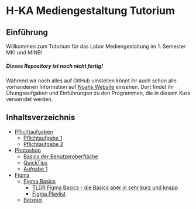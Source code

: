 # H-KA Mediengestaltung Tutorium

## Einführung
Willkommen zum Tutorium für das Labor Mediengestaltung im 1. Semester MKI und MINB!

##### Dieses Repository ist noch nicht fertig!
Während wir noch alles auf GitHub umstellen könnt ihr auch schon alle vorhandenen Information auf [Noahs Website](https://ibers.de/mediengestaltung/) einsehen. Dort findet ihr Übungsaufgaben und Einführungen zu den Programmen, die in diesem Kurs verwendet werden.

## Inhaltsverzeichnis
- [Pflichtaufgaben](/Pflichtaufgaben)
  - [Pflichtaufgabe 1](/Pflichtaufgaben/Pflichtaufgabe1)
  - [Pflichtaufgabe 2](/Pflichtaufgaben/Pflichtaufgabe2)
- [Photoshop](/Photoshop/)
  - [Basics der Benutzeroberfläche](/Photoshop/Basics%20der%20Benutzeroberfläche)
  - [QuickTips](/Photoshop/QuickTips)
  - [Aufgabe 1](/Photoshop/Aufgabe1)
- [Figma](/Figma)
  - [Figma Basics](/Figma/Basics)
    - [TLDR Figma Basics - die Basics aber in sehr kurz und knapp](/Figma/TLDR%20Figma%20Basics)
    - [Figma Playlist](https://youtube.com/playlist?list=PLOoqJbq3QW5PwCeSSmmaCy61bC2bd0i55)
  - [Beispiel](/Figma/Beispiel)
